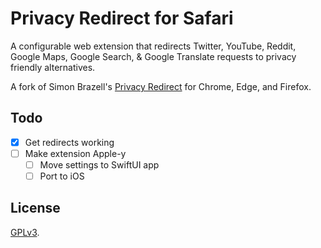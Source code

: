# Privacy Redirect for Safari

A configurable web extension that redirects Twitter, YouTube, Reddit,
Google Maps, Google Search, & Google Translate requests to privacy
friendly alternatives.

A fork of Simon Brazell's [Privacy Redirect][fork] for Chrome, Edge,
and Firefox.

## Todo
- [X] Get redirects working
- [ ] Make extension Apple-y
  - [ ] Move settings to SwiftUI app
  - [ ] Port to iOS

## License

[GPLv3](COPYING).

[fork]: https://github.com/SimonBrazell/privacy-redirect
